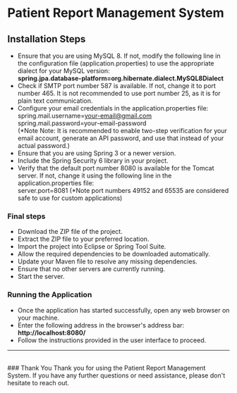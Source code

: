 # Patient Report Management System
## Installation Steps 

* Ensure that you are using MySQL 8. If not, modify the following line in the configuration file (application.properties) to use the appropriate dialect for your   MySQL version: <br>
  **spring.jpa.database-platform=org.hibernate.dialect.MySQL8Dialect**
* Check if SMTP port number 587 is available. If not, change it to port number 465. It is not recommended to use port number 25, as it is for plain text        communication.
*  Configure your email credentials in the application.properties file: <br>
     spring.mail.username=your-email@gmail.com <br>
     spring.mail.password=your-email-password <br>
     (*Note Note: It is recommended to enable two-step verification for your email account, generate an API password, and use that instead of your actual password.)
* Ensure that you are using Spring 3 or a newer version.
* Include the Spring Security 6 library in your project.
* Verify that the default port number 8080 is available for the Tomcat server. If not, change it using the following line in the application.properties file: <br>
  server.port=8081
            (*Note  port numbers 49152 and 65535 are considered safe to use for custom applications)

### Final steps

* Download the ZIP file of the project.
* Extract the ZIP file to your preferred location.
* Import the project into Eclipse or Spring Tool Suite.
* Allow the required dependencies to be downloaded automatically.
* Update your Maven file to resolve any missing dependencies.
* Ensure that no other servers are currently running.
* Start the server.

### Running the Application

* Once the application has started successfully, open any web browser on your machine.
* Enter the following address in the browser's address bar: **http://localhost:8080/**
* Follow the instructions provided in the user interface to proceed.

<hr>
<br>
### Thank You
Thank you for using the Patient Report Management System. If you have any further questions or need assistance, please don't hesitate to reach out.
